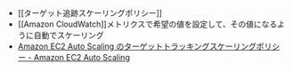- [[ターゲット追跡スケーリングポリシー]]
- [[Amazon CloudWatch]]メトリクスで希望の値を設定して、その値になるように自動でスケーリング
- [Amazon EC2 Auto Scaling のターゲットトラッキングスケーリングポリシー - Amazon EC2 Auto Scaling](https://docs.aws.amazon.com/ja_jp/autoscaling/ec2/userguide/as-scaling-target-tracking.html)
